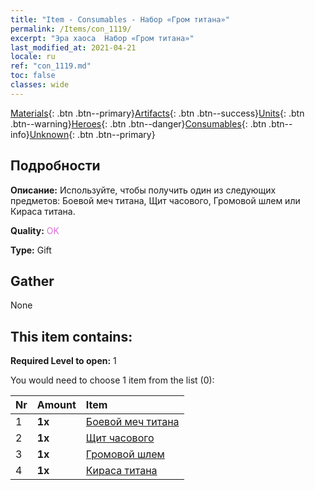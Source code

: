 ```yaml
---
title: "Item - Consumables - Набор «Гром титана»"
permalink: /Items/con_1119/
excerpt: "Эра хаоса  Набор «Гром титана»"
last_modified_at: 2021-04-21
locale: ru
ref: "con_1119.md"
toc: false
classes: wide
---
```

 [Materials](/ru/Items/){: .btn .btn--primary}[Artifacts](/ru/Items/Artifacts/){: .btn .btn--success}[Units](/ru/Items/Units/){: .btn .btn--warning}[Heroes](/ru/Items/Heroes/){: .btn .btn--danger}[Consumables](/ru/Items/Consumables/){: .btn .btn--info}[Unknown](/ru/Items/Unknown/){: .btn .btn--primary}

## Подробности
 **Описание:** Используйте, чтобы получить один из следующих предметов: Боевой меч титана, Щит часового, Громовой шлем или Кираса титана.

 **Quality:** <span style="color: #DA70D6">OK</span>

 **Type:** Gift

## Gather

  None

## This item contains:

 **Required Level to open:** 1

 You would need to choose 1 item from the list (0):

  | Nr | Amount |     Item    |
  |:---|:-------|:------------|
  | 1 |  **1x** | [Боевой меч титана](/ru/Items/art_156/) |  | 
  | 2 |  **1x** | [Щит часового](/ru/Items/art_157/) |  | 
  | 3 |  **1x** | [Громовой шлем](/ru/Items/art_158/) |  | 
  | 4 |  **1x** | [Кираса титана](/ru/Items/art_159/) |  | 
